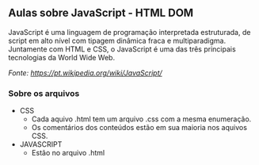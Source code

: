 ## Aulas sobre JavaScript - HTML DOM

JavaScript é uma linguagem de programação interpretada estruturada, de script em alto nível com tipagem dinâmica fraca e multiparadigma. Juntamente com HTML e CSS, o JavaScript é uma das três principais tecnologias da World Wide Web.

*Fonte: <https://pt.wikipedia.org/wiki/JavaScript/>*

### Sobre os arquivos

* CSS
    * Cada aquivo .html tem um arquivo .css com a mesma enumeração.
    * Os comentários dos conteúdos estão em sua maioria nos aquivos CSS.
* JAVASCRIPT
    * Estão no arquivo .html